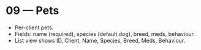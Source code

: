 # 09 — Pets

- Per-client pets.
- Fields: name (required), species (default dog), breed, meds, behaviour.
- List view shows ID, Client, Name, Species, Breed, Meds, Behaviour.
